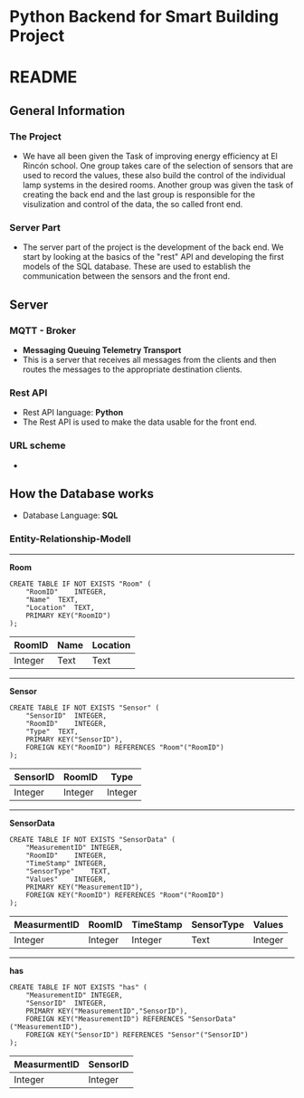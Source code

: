 # Python Backend for Smart Building Project


# README


## General Information

### The Project
- We have all been given the Task of improving energy efficiency at El Rincón school. One group takes care of the selection of sensors that are used to record the values, these also build the control of the individual lamp systems in the desired rooms. Another group was given the task of creating the back end and the last group is responsible for the visulization and control of the data, the so called front end.

### Server Part
- The server part of the project is the development of the back end. We start by looking at the basics of the "rest" API and developing the first models of the SQL database. These are used to establish the communication between the sensors and the front end. 

## Server 

### MQTT - Broker 
- **Messaging Queuing Telemetry Transport**
- This is a server that receives all messages from the clients and then routes the messages to the appropriate destination clients.

### Rest API
- Rest API language: **Python**
- The Rest API is used to make the data usable for the front end.

### URL scheme

- 

## How the Database works 
-  Database Language: **SQL**

### Entity-Relationship-Modell
--- 

**Room**
```sql=q
CREATE TABLE IF NOT EXISTS "Room" (
	"RoomID"	INTEGER,
	"Name"	TEXT,
	"Location"	TEXT,
	PRIMARY KEY("RoomID")
);
```
| RoomID | Name | Location |
| -------- | -------- | -------- |
| Integer | Text | Text |

--- 
**Sensor**
```sql=q
CREATE TABLE IF NOT EXISTS "Sensor" (
	"SensorID"	INTEGER,
	"RoomID"	INTEGER,
	"Type"	TEXT,
	PRIMARY KEY("SensorID"),
	FOREIGN KEY("RoomID") REFERENCES "Room"("RoomID")
);
```

| SensorID | RoomID | Type |
| -------- | -------- | -------- |
| Integer  | Integer  |Integer|

---
**SensorData**
```sql=q
CREATE TABLE IF NOT EXISTS "SensorData" (
	"MeasurementID"	INTEGER,
	"RoomID"	INTEGER,
	"TimeStamp"	INTEGER,
	"SensorType"	TEXT,
	"Values"	INTEGER,
	PRIMARY KEY("MeasurementID"),
	FOREIGN KEY("RoomID") REFERENCES "Room"("RoomID")
);
```

| MeasurmentID | RoomID | TimeStamp |SensorType|Values|
| -------- | -------- | -------- |------|------|
| Integer  | Integer     | Integer |Text|Integer|

--- 
**has**
```sql=q
CREATE TABLE IF NOT EXISTS "has" (
	"MeasurementID"	INTEGER,
	"SensorID"	INTEGER,
	PRIMARY KEY("MeasurementID","SensorID"),
	FOREIGN KEY("MeasurementID") REFERENCES "SensorData"("MeasurementID"),
	FOREIGN KEY("SensorID") REFERENCES "Sensor"("SensorID")
);
```

| MeasurmentID | SensorID |
| -------- | -------- | 
| Integer     | Integer     | 

